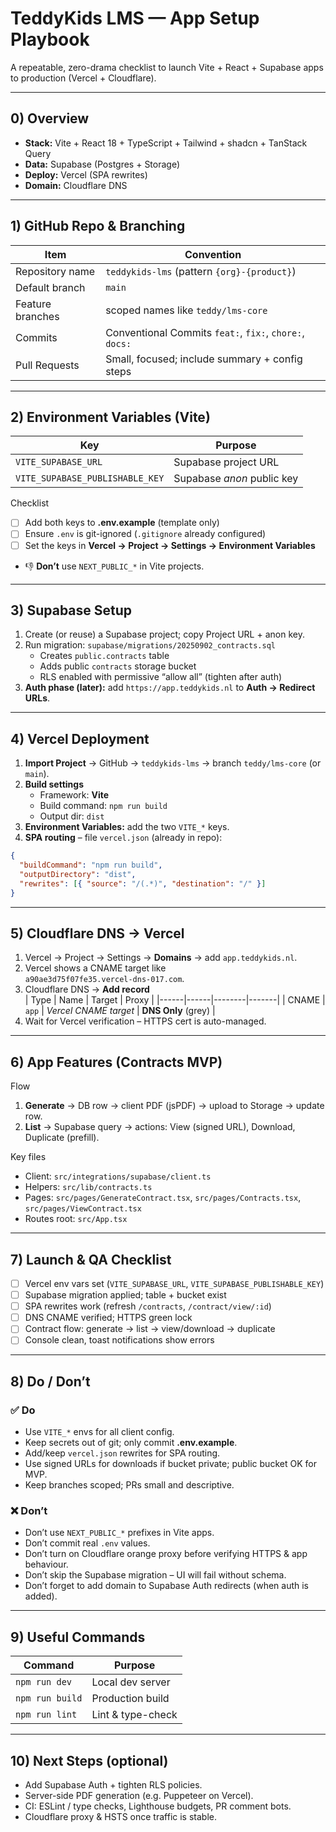 # TeddyKids LMS — App Setup Playbook
A repeatable, zero-drama checklist to launch Vite + React + Supabase apps to production (Vercel + Cloudflare).

---

## 0) Overview
- **Stack:** Vite + React 18 + TypeScript + Tailwind + shadcn + TanStack Query  
- **Data:** Supabase (Postgres + Storage)  
- **Deploy:** Vercel (SPA rewrites)  
- **Domain:** Cloudflare DNS  

---

## 1) GitHub Repo & Branching
| Item | Convention |
| --- | --- |
| Repository name | `teddykids-lms` (pattern `{org}-{product}`) |
| Default branch | `main` |
| Feature branches | scoped names like `teddy/lms-core` |
| Commits | Conventional Commits `feat:`, `fix:`, `chore:`, `docs:` |
| Pull Requests | Small, focused; include summary + config steps |

---

## 2) Environment Variables (Vite)
| Key | Purpose |
| --- | --- |
| `VITE_SUPABASE_URL` | Supabase project URL |
| `VITE_SUPABASE_PUBLISHABLE_KEY` | Supabase *anon* public key |

Checklist  
- [ ] Add both keys to **.env.example** (template only)  
- [ ] Ensure `.env` is git-ignored (`.gitignore` already configured)  
- [ ] Set the keys in **Vercel → Project → Settings → Environment Variables**  
- 👎 **Don’t** use `NEXT_PUBLIC_*` in Vite projects.

---

## 3) Supabase Setup
1. Create (or reuse) a Supabase project; copy Project URL + anon key.  
2. Run migration: `supabase/migrations/20250902_contracts.sql`  
   - Creates `public.contracts` table  
   - Adds public `contracts` storage bucket  
   - RLS enabled with permissive “allow all” (tighten after auth)  
3. **Auth phase (later):** add `https://app.teddykids.nl` to **Auth → Redirect URLs**.

---

## 4) Vercel Deployment
1. **Import Project** → GitHub → `teddykids-lms` → branch `teddy/lms-core` (or `main`).  
2. **Build settings**  
   - Framework: **Vite**  
   - Build command: `npm run build`  
   - Output dir: `dist`  
3. **Environment Variables:** add the two `VITE_*` keys.  
4. **SPA routing** – file `vercel.json` (already in repo):
```json
{
  "buildCommand": "npm run build",
  "outputDirectory": "dist",
  "rewrites": [{ "source": "/(.*)", "destination": "/" }]
}
```

---

## 5) Cloudflare DNS → Vercel
1. Vercel → Project → Settings → **Domains** → add `app.teddykids.nl`.  
2. Vercel shows a CNAME target like  
   `a90ae3d75f07fe35.vercel-dns-017.com`.  
3. Cloudflare DNS → **Add record**  
   | Type | Name | Target | Proxy |
   |------|------|--------|-------|
   | CNAME | `app` | *Vercel CNAME target* | **DNS Only** (grey) |
4. Wait for Vercel verification – HTTPS cert is auto-managed.

---

## 6) App Features (Contracts MVP)
Flow  
1. **Generate** → DB row → client PDF (jsPDF) → upload to Storage → update row.  
2. **List** → Supabase query → actions: View (signed URL), Download, Duplicate (prefill).  

Key files  
- Client: `src/integrations/supabase/client.ts`  
- Helpers: `src/lib/contracts.ts`  
- Pages: `src/pages/GenerateContract.tsx`, `src/pages/Contracts.tsx`, `src/pages/ViewContract.tsx`  
- Routes root: `src/App.tsx`

---

## 7) Launch & QA Checklist
- [ ] Vercel env vars set (`VITE_SUPABASE_URL`, `VITE_SUPABASE_PUBLISHABLE_KEY`)  
- [ ] Supabase migration applied; table + bucket exist  
- [ ] SPA rewrites work (refresh `/contracts`, `/contract/view/:id`)  
- [ ] DNS CNAME verified; HTTPS green lock  
- [ ] Contract flow: generate → list → view/download → duplicate  
- [ ] Console clean, toast notifications show errors

---

## 8) Do / Don’t

### ✅ Do
- Use `VITE_*` envs for all client config.  
- Keep secrets out of git; only commit **.env.example**.  
- Add/keep `vercel.json` rewrites for SPA routing.  
- Use signed URLs for downloads if bucket private; public bucket OK for MVP.  
- Keep branches scoped; PRs small and descriptive.

### ❌ Don’t
- Don’t use `NEXT_PUBLIC_*` prefixes in Vite apps.  
- Don’t commit real `.env` values.  
- Don’t turn on Cloudflare orange proxy before verifying HTTPS & app behaviour.  
- Don’t skip the Supabase migration – UI will fail without schema.  
- Don’t forget to add domain to Supabase Auth redirects (when auth is added).

---

## 9) Useful Commands
| Command | Purpose |
|---------|---------|
| `npm run dev` | Local dev server |
| `npm run build` | Production build |
| `npm run lint` | Lint & type-check |

---

## 10) Next Steps (optional)
- Add Supabase Auth + tighten RLS policies.  
- Server-side PDF generation (e.g. Puppeteer on Vercel).  
- CI: ESLint / type checks, Lighthouse budgets, PR comment bots.  
- Cloudflare proxy & HSTS once traffic is stable.  
